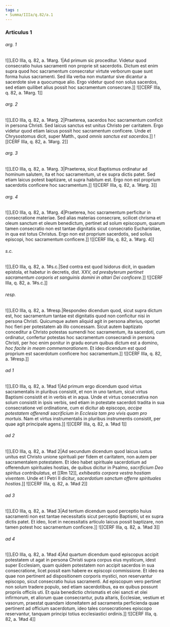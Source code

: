 ```yaml
---
tags : 
- Summa/IIIa/q.82/a.1
---
```


### Articulus 1

###### arg. 1
![[LEO IIIa, q. 82, a. 1#arg. 1|Ad primum sic proceditur. Videtur quod consecratio huius sacramenti non proprie sit sacerdotis. Dictum est enim supra quod hoc sacramentum consecratur virtute verborum quae sunt forma huius sacramenti. Sed illa verba non mutantur sive dicantur a sacerdote sive a quocumque alio. Ergo videtur quod non solus sacerdos, sed etiam quilibet alius possit hoc sacramentum consecrare.]]
![[CERF IIIa, q. 82, a. 1#arg. 1]]

###### arg. 2
![[LEO IIIa, q. 82, a. 1#arg. 2|Praeterea, sacerdos hoc sacramentum conficit in persona Christi. Sed laicus sanctus est unitus Christo per caritatem. Ergo videtur quod etiam laicus possit hoc sacramentum conficere. Unde et Chrysostomus dicit, super Matth., quod *omnis sanctus est sacerdos*.]]
![[CERF IIIa, q. 82, a. 1#arg. 2]]

###### arg. 3
![[LEO IIIa, q. 82, a. 1#arg. 3|Praeterea, sicut Baptismus ordinatur ad hominum salutem, ita et hoc sacramentum, ut ex supra dictis patet. Sed etiam laicus potest baptizare, ut supra habitum est. Ergo non est proprium sacerdotis conficere hoc sacramentum.]]
![[CERF IIIa, q. 82, a. 1#arg. 3]]

###### arg. 4
![[LEO IIIa, q. 82, a. 1#arg. 4|Praeterea, hoc sacramentum perficitur in consecratione materiae. Sed alias materias consecrare, scilicet chrisma et oleum sanctum et oleum benedictum, pertinet ad solum episcopum, quarum tamen consecratio non est tantae dignitatis sicut consecratio Eucharistiae, in qua est totus Christus. Ergo non est proprium sacerdotis, sed solius episcopi, hoc sacramentum conficere.]]
![[CERF IIIa, q. 82, a. 1#arg. 4]]

###### s.c.
![[LEO IIIa, q. 82, a. 1#s.c.|Sed contra est quod Isidorus dicit, in quadam epistola, et habetur in decretis, dist. XXV, *ad presbyterum pertinet sacramentum corporis et sanguinis domini in altari Dei conficere*.]]
![[CERF IIIa, q. 82, a. 1#s.c.]]

###### resp.
![[LEO IIIa, q. 82, a. 1#resp.|Respondeo dicendum quod, sicut supra dictum est, hoc sacramentum tantae est dignitatis quod non conficitur nisi in persona Christi. Quicumque autem aliquid agit in persona alterius, oportet hoc fieri per potestatem ab illo concessam. Sicut autem baptizato conceditur a Christo potestas sumendi hoc sacramentum, ita sacerdoti, cum ordinatur, confertur potestas hoc sacramentum consecrandi in persona Christi, per hoc enim ponitur in gradu eorum quibus dictum est a domino, *hoc facite in meam commemorationem*. Et ideo dicendum est quod proprium est sacerdotum conficere hoc sacramentum.]]
![[CERF IIIa, q. 82, a. 1#resp.]]

###### ad 1
![[LEO IIIa, q. 82, a. 1#ad 1|Ad primum ergo dicendum quod virtus sacramentalis in pluribus consistit, et non in uno tantum, sicut virtus Baptismi consistit et in verbis et in aqua. Unde et virtus consecrativa non solum consistit in ipsis verbis, sed etiam in potestate sacerdoti tradita in sua consecratione vel ordinatione, cum ei dicitur ab episcopo, *accipe potestatem offerendi sacrificium in Ecclesia tam pro vivis quam pro mortuis*. Nam et virtus instrumentalis in pluribus instrumentis consistit, per quae agit principale agens.]]
![[CERF IIIa, q. 82, a. 1#ad 1]]

###### ad 2
![[LEO IIIa, q. 82, a. 1#ad 2|Ad secundum dicendum quod laicus iustus unitus est Christo unione spirituali per fidem et caritatem, non autem per sacramentalem potestatem. Et ideo habet spirituale sacerdotium ad offerendum spirituales hostias, de quibus dicitur in Psalmo, *sacrificium Deo spiritus contribulatus*, et [[Rm 12]], *exhibeatis corpora vestra hostiam viventem*. Unde et I Petri II dicitur, *sacerdotium sanctum offerre spirituales hostias*.]]
![[CERF IIIa, q. 82, a. 1#ad 2]]

###### ad 3
![[LEO IIIa, q. 82, a. 1#ad 3|Ad tertium dicendum quod perceptio huius sacramenti non est tantae necessitatis sicut perceptio Baptismi, ut ex supra dictis patet. Et ideo, licet in necessitatis articulo laicus possit baptizare, non tamen potest hoc sacramentum conficere.]]
![[CERF IIIa, q. 82, a. 1#ad 3]]

###### ad 4
![[LEO IIIa, q. 82, a. 1#ad 4|Ad quartum dicendum quod episcopus accipit potestatem ut agat in persona Christi supra corpus eius mysticum, idest super Ecclesiam, quam quidem potestatem non accipit sacerdos in sua consecratione, licet possit eam habere ex episcopi commissione. Et ideo ea quae non pertinent ad dispositionem corporis mystici, non reservantur episcopo, sicut consecratio huius sacramenti. Ad episcopum vero pertinet non solum tradere populo, sed etiam sacerdotibus, ea ex quibus possunt propriis officiis uti. Et quia benedictio chrismatis et olei sancti et olei infirmorum, et aliorum quae consecrantur, puta altaris, Ecclesiae, vestium et vasorum, praestat quandam idoneitatem ad sacramenta perficienda quae pertinent ad officium sacerdotum, ideo tales consecrationes episcopo reservantur, tanquam principi totius ecclesiastici ordinis.]]
![[CERF IIIa, q. 82, a. 1#ad 4]]

